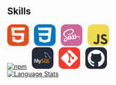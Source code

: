 ## Skills

<div>
    <div>
        <a href="https://developer.mozilla.org/ru/docs/Web/HTML" target="_blank" rel="noreferrer" style="margin-right: 8px;"><img src="https://github.com/tandpfun/skill-icons/blob/main/icons/HTML.svg" width="50" height="50" alt="html" /></a>
        <a href="https://developer.mozilla.org/en-US/docs/Web/CSS" target="_blank" rel="noreferrer" style="margin-right: 8px;"><img src="https://github.com/tandpfun/skill-icons/blob/main/icons/CSS.svg" width="50" height="50" alt="css" /></a>
        <a href="https://developer.mozilla.org/ru/docs/Web/HTML" target="_blank" rel="noreferrer" style="margin-right: 8px;"><img src="https://github.com/tandpfun/skill-icons/blob/main/icons/Sass.svg" width="50" height="50" alt="sass" /></a>
        <a href="https://developer.mozilla.org/en-US/docs/Web/JavaScript" target="_blank" rel="noreferrer" style="margin-right: 8px;"><img src="https://github.com/tandpfun/skill-icons/blob/main/icons/JavaScript.svg" width="50" height="50" alt="JavaScript" /></a>
    </div>
    <div>
        <a href="https://developer.mozilla.org/ru/docs/Web/HTML" target="_blank" rel="noreferrer" style="margin-right: 8px;"><img src="https://github.com/tandpfun/skill-icons/blob/main/icons/Npm-Dark.svg" width="50" height="50" alt="npm" /></a>
        <a href="https://www.mysql.com/" target="_blank" rel="noreferrer" style="margin-right: 8px;"><img src="https://github.com/tandpfun/skill-icons/blob/main/icons/MySQL-Dark.svg" width="50" height="50" alt="MySQL" /></a>
        <a href="https://git-scm.com/" target="_blank" rel="noreferrer" style="margin-right: 8px;"><img src="https://github.com/tandpfun/skill-icons/blob/main/icons/Git.svg" width="50" height="50" alt="Git" /></a>
        <a href="https://github.com/" target="_blank" rel="noreferrer" style="margin-right: 8px;"><img src="https://github.com/tandpfun/skill-icons/blob/main/icons/Github-Dark.svg" width="50" height="50" alt="GitHub" /></a>
</div>

<a href="https://github.com/K1butsujiMuzan">
    <img src="https://github-readme-stats.vercel.app/api/top-langs/?username=K1butsujiMuzan&layout=donut&theme=radical&hide_border=true&langs_count=6&custom_title=Мои+языки+программирования" alt="Language Stats" />
</a>
